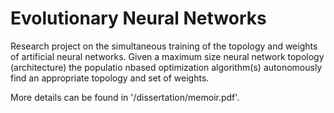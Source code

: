 # Evolutionary Neural Networks

Research project on the simultaneous training of the topology and weights of artificial neural networks. Given a maximum size neural network topology (architecture) the populatio nbased optimization algorithm(s) autonomously find an appropriate topology and set of weights.

More details can be found in '/dissertation/memoir.pdf'.

